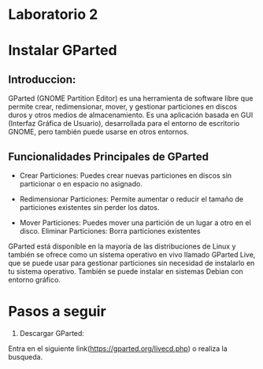 # Laboratorio 2

# Instalar GParted

## Introduccion:

GParted (GNOME Partition Editor) es una herramienta de software libre que permite crear, redimensionar, mover, y gestionar particiones en discos duros y otros medios de almacenamiento. Es una aplicación basada en GUI (Interfaz Gráfica de Usuario), desarrollada para el entorno de escritorio GNOME, pero también puede usarse en otros entornos.

## Funcionalidades Principales de GParted

- Crear Particiones: Puedes crear nuevas particiones en discos sin particionar o en espacio no asignado.

- Redimensionar Particiones: Permite aumentar o reducir el tamaño de particiones existentes sin perder los datos.

- Mover Particiones: Puedes mover una partición de un lugar a otro en el disco.
  Eliminar Particiones: Borra particiones existentes

GParted está disponible en la mayoría de las distribuciones de Linux y también se ofrece como un sistema operativo en vivo llamado GParted Live, que se puede usar para gestionar particiones sin necesidad de instalarlo en tu sistema operativo. También se puede instalar en sistemas Debian con entorno gráfico.

# Pasos a seguir

1. Descargar GParted:

Entra en el siguiente link(https://gparted.org/livecd.php) o realiza la busqueda.
